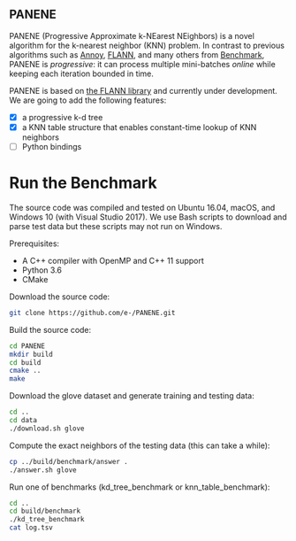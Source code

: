 PANENE
--

PANENE (Progressive Approximate k-NEarest NEighbors) is a novel algorithm for the k-nearest neighbor (KNN) problem. In contrast to previous algorithms such as [Annoy](https://github.com/spotify/annoy), [FLANN](http://www.cs.ubc.ca/research/flann/), and many others from [Benchmark](https://github.com/erikbern/ann-benchmarks#evaluated), PANENE is *progressive*: it can process multiple mini-batches *online* while keeping each iteration bounded in time. 

PANENE is based on [the FLANN library](https://github.com/mariusmuja/flann) and currently under development. We are going to add the following features:

- [x] a progressive k-d tree
- [x] a KNN table structure that enables constant-time lookup of KNN neighbors
- [ ] Python bindings

# Run the Benchmark

The source code was compiled and tested on Ubuntu 16.04, macOS, and Windows 10 (with Visual Studio 2017). We use Bash scripts to download and parse test data but these scripts may not run on Windows.

Prerequisites:
- A C++ compiler with OpenMP and C++ 11 support
- Python 3.6
- CMake

Download the source code:
```bash
git clone https://github.com/e-/PANENE.git
```

Build the source code:
```bash
cd PANENE
mkdir build
cd build
cmake ..
make
```

Download the glove dataset and generate training and testing data:
```bash
cd ..
cd data
./download.sh glove
```

Compute the exact neighbors of the testing data (this can take a while):
```bash
cp ../build/benchmark/answer .
./answer.sh glove
```

Run one of benchmarks (kd_tree_benchmark or knn_table_benchmark): 
```bash
cd ..
cd build/benchmark
./kd_tree_benchmark
cat log.tsv
```
  
